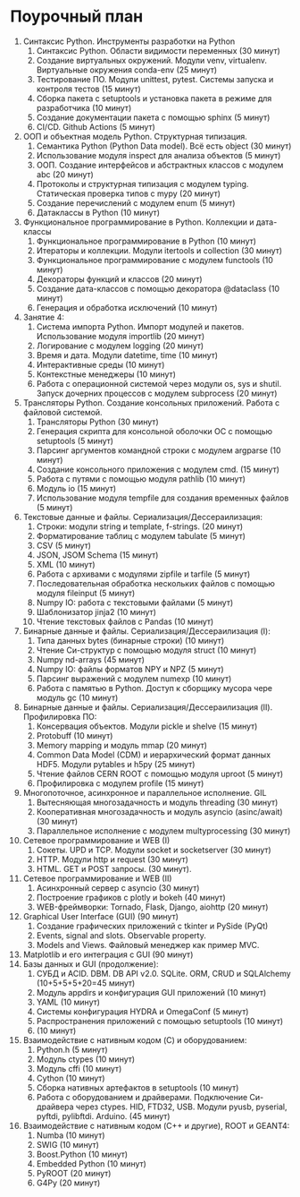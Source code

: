 # Поурочный план

1. Синтаксис Python. Инструменты разработки на Python
   1. Синтаксис Python. Области видимости переменных (30 минут)
   2. Создание виртуальных окружений. Модули venv, virtualenv. Виртуальные окружения conda-env (25 минут)
   3. Тестирование ПО. Модули unittest, pytest. Системы запуска и контроля тестов (15 минут)
   4. Сборка пакета с setuptools и установка пакета в режиме для разработчика (10 минут)
   5. Создание документации пакета с помощью sphinx (5 минут)
   6. CI/CD. Github Actions (5 минут)
2. ООП и объектная модель Python. Структурная типизация.
   1. Семантика Python (Python Data model). Всё есть object (30 минут)
   2. Использование модуля inspect для анализа объектов (5 минут)
   3. ООП. Создание интерфейсов и абстрактных классов с модулем abc (20 минут)
   4. Протоколы и структурная типизация с модулем typing. Статическая проверка типов с mypy (20 минут)
   5. Создание перечислений с модулем enum (5 минут)
   6. Датаклассы в Python (10 минут)
3. Функциональное программирование в Python. Коллекции и дата-классы
   1. Функциональное программирование в Python (10 минут)
   2. Итераторы и коллекции. Модули itertools и collection (30 минут)
   3. Функциональное программирование c модулем functools (10 минут)
   4. Декораторы функций и классов (20 минут)
   5. Создание дата-классов с помощью декоратора @dataclass (10 минут)
   6. Генерация и обработка исключений (10 минут)
4. Занятие 4:
   1. Система импорта Python. Импорт модулей и пакетов. Использование модуля importlib (20 минут)
   2. Логирование с модулем logging (20 минут)
   3. Время и дата. Модули datetime, time (10 минут)
   4. Интерактивные среды (10 минут)
   5. Контекстные менеджеры (10 минут)
   6. Работа с операционной системой через модули os, sys и shutil. Запуск дочерних процессов с модулем subprocess (20 минут)
5. Трансляторы Python. Создание консольных приложений. Работа с файловой системой.
   1. Трансляторы Python (30 минут)
   2. Генерация скрипта для консольной оболочки ОС с помощью setuptools (5 минут)
   3. Парсинг аргументов командной строки с модулем argparse (10 минут)
   4. Создание консольного приложения с модулем cmd. (15 минут)
   5. Работа с путями с помощью модуля pathlib (10 минут)
   6. Модуль io (15 минут)
   7. Использование модуля tempfile для создания временных файлов (5 минут)
6. Текстовые данные и файлы. Сериализация/Дессераилизация:
   1. Строки: модули string и template, f-strings. (20 минут)
   2. Форматирование таблиц с модулем tabulate (5 минут)
   3. CSV (5 минут)
   4. JSON, JSOM Schema (15 минут)
   5. XML (10 минут)
   6. Работа с архивами с модулями zipfile и tarfile (5 минут)
   7. Последовательная обработка нескольких файлов с помощью модуля fileinput (5 минут)
   8. Numpy IO: работа с текстовыми файлами (5 минут)
   9. Шаблонизатор jinja2 (10 минут)
   10. Чтение текстовых файлов с Pandas (10 минут)
7. Бинарные данные и файлы. Сериализация/Дессераилизация (I):
   1. Типа данных bytes (бинарные строки) (10 минут)
   2. Чтение Си-структур с помощью модуля struct (10 минут)
   3. Numpy nd-arrays (45 минут)
   4. Numpy IO: файлы форматов NPY и NPZ (5 минут)
   5. Парсинг выражений с модулем numexp (10 минут)
   6. Работа с памятью в Python. Доступ к сборщику мусора чере модуль gc (10 минут)
8. Бинарные данные и файлы. Сериализация/Дессераилизация (II). Профилировка ПО: 
   1. Консервация объектов. Модули pickle и shelve (15 минут)
   2. Protobuff (10 минут)
   3. Memory mapping и модуль mmap (20 минут)
   4. Common Data Model (CDM) и иерархический формат данных HDF5. Модули pytables и h5py (25 минут)
   5. Чтение файлов CERN ROOT с помощью модуля uproot (5 минут)
   6. Профилировка с модулем profile (15 минут)
9. Многопоточное, асинхронное и параллельное исполнение. GIL
   1. Вытесняющая многозадачность и модуль threading (30 минут)
   2. Кооперативная многозадачность и модуль asyncio (asinc/await) (30 минут)
   3. Параллельное исполнение с модулем multyprocessing (30 минут)
10. Сетевое программирование и WEB (I)
    1. Сокеты. UPD и TCP. Модули socket и socketserver (30 минут)
    2. HTTP. Модули http и request (30 минут)
    3. HTML. GET и POST запросы. (30 минут).
11. Сетевое программирование и WEB (II)
    1. Асинхронный сервер с asyncio (30 минут)
    2. Построение графиков с plotly и bokeh (40 минут)
    3. WEB-фреймворки: Tornado, Flask, Django, aiohttp (20 минут)
12. Graphical User Interface (GUI) (90 минут)
    1. Создание графических приложений с tkinter и PySide (PyQt)
    2. Events, signal and slots. Observable property.
    3. Models and Views. Файловый менеджер как пример MVC.
13. Matplotlib и его интеграция с GUI (90 минут)
14. Базы данных и GUI (продолжение):
    1. СУБД и ACID. DBM. DB API v2.0. SQLite. ORM, CRUD и SQLAlchemy (10+5+5+5+20=45 минут)
    2. Модуль appdirs и конфигурация GUI приложений (10 минут)
    3. YAML (10 минут)
    4. Системы конфигурация HYDRA и OmegaConf (5 минут)
    5. Распространения приложений с помощью setuptools (10 минут)
    6. (10 минут)
15. Взаимодействие с нативным кодом (C) и оборудованием:
    1. Python.h (5 минут)
    2. Модуль ctypes (10 минут)
    3. Модуль cffi (10 минут)
    4. Cython (10 минут)
    5. Сборка нативных артефактов в setuptools (10 минут)
    6. Работа с оборудованием и драйверами. Подключение Си-драйвера через ctypes. HID, FTD32, USB. Модули pyusb, pyserial, pyftdi, pylibftdi. Arduino. (45 минут)
16. Взаимодействие с нативным кодом (C++ и другие), ROOT и GEANT4:
    1. Numba (10 минут)
    2. SWIG (10 минут)
    3. Boost.Python (10 минут)
    4. Embedded Python (10 минут)
    5. PyROOT (20 минут)
    6. G4Py (20 минут)